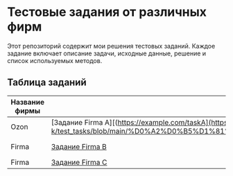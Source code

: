 # Тестовые задания от различных фирм

Этот репозиторий содержит мои решения тестовых заданий. Каждое задание включает описание задачи, исходные данные, решение и список используемых методов.

## Таблица заданий

| Название фирмы  | Ссылка на задание                          | Ссылка на решение                           | Список методов                                      |
|-----------------|--------------------------------------------|---------------------------------------------|-----------------------------------------------------|
| Ozon         | [Задание Firma A][(https://example.com/taskA](https://github.com/trutneva-k/test_tasks/blob/main/%D0%A2%D0%B5%D1%81%D1%82%D0%BE%D0%B2%D0%BE%D0%B5%20%D0%B7%D0%B0%D0%B4%D0%B0%D0%BD%D0%B8%D0%B5_%D0%9E%D0%97%D0%9E%D0%9D.pdf)) | [Решение для Озон][(solutions/firma_a_solution.py](https://github.com/trutneva-k/test_tasks/blob/main/test%20task%20ozon.ipynb)) | `random.choice()`, `random.randint()`, `np.random.normal()`,`np.random.exponential()`,`df.groupby()`,`pd.merge()`,`df.describe()`,`df[col].mode()`,`df[col].var()`,`sns.histplot()`,`sns.boxplot`,`df['col'].apply(def)`,`char.isalpha()`,`char.isdigit()` |
| Firma          | [Задание Firma B](https://example.com/taskB) | [Решение Firma B](solutions/firma_b_solution.py) | `upper()`, `lower()`, `capitalize()`, `title()`, `strip()`, `lstrip()`, `rstrip()`, `isalpha()`, `isdigit()`, `isalnum()`, `isspace()`, `startswith()`, `endswith()`, `find()`, `rfind()`, `replace()`, `split()`, `join()`, `format()`, f-strings |
| Firma        | [Задание Firma C](https://example.com/taskC) | [Решение Firma C](solutions/firma_c_solution.py) | `mean()`, `median()`, `mode()`, `variance()`, `std()`, `histplot()`, `scatterplot()`, `boxplot()` |

